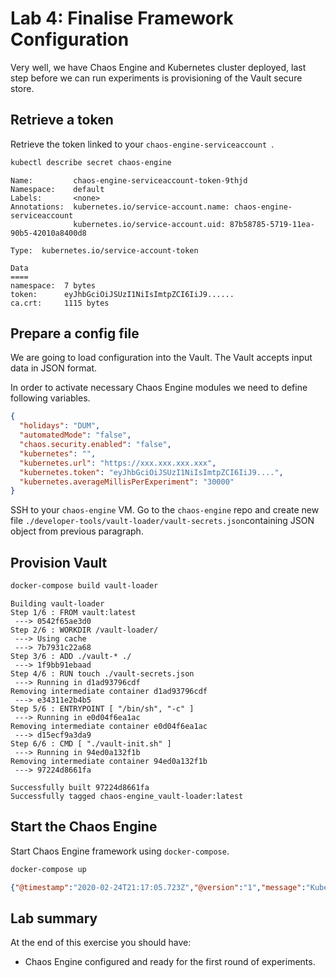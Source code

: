 # Lab 4: Finalise Framework Configuration

Very well, we have Chaos Engine and Kubernetes cluster deployed, last step before we can run experiments is provisioning of the Vault secure store.


## Retrieve a token
Retrieve the token linked to your `chaos-engine-serviceaccount `.

```bash tab="shell command"
kubectl describe secret chaos-engine
```

```tab="expected output"
Name:         chaos-engine-serviceaccount-token-9thjd
Namespace:    default
Labels:       <none>
Annotations:  kubernetes.io/service-account.name: chaos-engine-serviceaccount
              kubernetes.io/service-account.uid: 87b58785-5719-11ea-90b5-42010a8400d8

Type:  kubernetes.io/service-account-token

Data
====
namespace:  7 bytes
token:      eyJhbGciOiJSUzI1NiIsImtpZCI6IiJ9......
ca.crt:     1115 bytes
```

## Prepare a config file

We are going to load configuration into the Vault. The Vault accepts input data in JSON format.

In order to activate necessary Chaos Engine modules we need to define following variables.

```json
{
  "holidays": "DUM",
  "automatedMode": "false",
  "chaos.security.enabled": "false",
  "kubernetes": "",
  "kubernetes.url": "https://xxx.xxx.xxx.xxx",
  "kubernetes.token": "eyJhbGciOiJSUzI1NiIsImtpZCI6IiJ9....",
  "kubernetes.averageMillisPerExperiment": "30000"
}
```

SSH to your `chaos-engine` VM. Go to the `chaos-engine` repo and create new file `./developer-tools/vault-loader/vault-secrets.json`containing JSON object from previous paragraph.

## Provision Vault

```bash tab="shell command"
docker-compose build vault-loader
```

```tab="expected output"
Building vault-loader
Step 1/6 : FROM vault:latest
 ---> 0542f65ae3d0
Step 2/6 : WORKDIR /vault-loader/
 ---> Using cache
 ---> 7b7931c22a68
Step 3/6 : ADD ./vault-* ./
 ---> 1f9bb91ebaad
Step 4/6 : RUN touch ./vault-secrets.json
 ---> Running in d1ad93796cdf
Removing intermediate container d1ad93796cdf
 ---> e34311e2b4b5
Step 5/6 : ENTRYPOINT [ "/bin/sh", "-c" ]
 ---> Running in e0d04f6ea1ac
Removing intermediate container e0d04f6ea1ac
 ---> d15ecf9a3da9
Step 6/6 : CMD [ "./vault-init.sh" ]
 ---> Running in 94ed0a132f1b
Removing intermediate container 94ed0a132f1b
 ---> 97224d8661fa

Successfully built 97224d8661fa
Successfully tagged chaos-engine_vault-loader:latest
```

## Start the Chaos Engine

Start Chaos Engine framework using `docker-compose`.

```bash tab="shell command"
docker-compose up
```

```json tab="expected output"
{"@timestamp":"2020-02-24T21:17:05.723Z","@version":"1","message":"Kubernetes Platform created","logger_name":"com.thales.chaos.platform.impl.KubernetesPlatform","thread_name":"main","level":"INFO","level_value":20000,"env":"WORKSHOP","chaos-host":"b8dcfa2ac884@gcp:chaos-engine:projects/203123834228/zones/europe-west2-c"}
```

## Lab summary

At the end of this exercise you should have:

- Chaos Engine configured and ready for the first round of experiments.